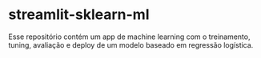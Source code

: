 # streamlit-sklearn-ml
Esse repositório contém um app de machine learning com o treinamento, tuning, avaliação e deploy de um modelo baseado em regressão logística.
